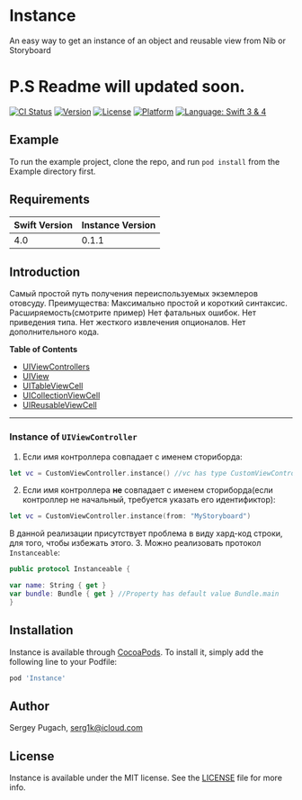 # Instance
An easy way to get an instance of an object and reusable view from Nib or Storyboard

# P.S Readme will updated soon.

[![CI Status](https://img.shields.io/travis/SeRG1k17/Instance.svg?style=flat)](https://travis-ci.org/SeRG1k17/Instance)
[![Version](https://img.shields.io/cocoapods/v/Instance.svg?style=flat)](https://cocoapods.org/pods/Instance)
[![License](https://img.shields.io/cocoapods/l/Instance.svg?style=flat)](https://cocoapods.org/pods/Instance)
[![Platform](https://img.shields.io/cocoapods/p/Instance.svg?style=flat)](https://cocoapods.org/pods/Instance)
[![Language: Swift 3 & 4](https://img.shields.io/badge/Swift-3%20%26%204-orange.svg)](https://swift.org)

## Example

To run the example project, clone the repo, and run `pod install` from the Example directory first.

## Requirements

|  Swift Version |  Instance Version  |
|----------------|--------------------|
|       4.0      |        0.1.1     |

## Introduction

Самый простой путь получения переиспользуемых экземлеров отовсуду.
Преимущества:
Максимально простой и короткий синтаксис.
Расширяемость(смотрите пример)
Нет фатальных ошибок.
Нет приведения типа.
Нет жесткого извлечения опционалов.
Нет дополнительного кода.


**Table of Contents**
* [UIViewControllers](#uiviewcontrollers)
* [UIView](#uiview)
* [UITableViewCell](#uitableviewcell)
* [UICollectionViewCell](#uicollectionviewcell)
* [UIReusableViewCell](#uireusableviewcell)


---

### Instance of `UIViewController`

1. Если имя контроллера совпадает с именем сториборда:
```swift
let vc = CustomViewController.instance() //vc has type CustomViewController
```
2. Если имя контроллера **не** совпадает с именем сториборда(если контроллер не начальный, требуется указать его идентификтор):
```swift
let vc = CustomViewController.instance(from: "MyStoryboard")
```
В данной реализации присутствует проблема в виду хард-код строки, для того, чтобы избежать этого.
3. Можно реализовать протокол `Instanceable`:
```swift
public protocol Instanceable {

var name: String { get }
var bundle: Bundle { get } //Property has default value Bundle.main
}
```


## Installation

Instance is available through [CocoaPods](https://cocoapods.org). To install
it, simply add the following line to your Podfile:

```ruby
pod 'Instance'
```

## Author

Sergey Pugach, serg1k@icloud.com

## License

Instance is available under the MIT license. See the [LICENSE](https://github.com/SeRG1k17/Instance/blob/master/LICENSE) file for more info.
